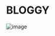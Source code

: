 # BLOGGY
  ![image](https://github.com/zahidkhan6417/Bloggy/assets/66198430/5b87fb55-5697-487c-86ac-35e2782ce2ee)

